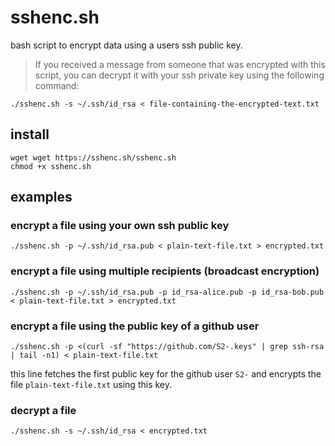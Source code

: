 # sshenc.sh

bash script to encrypt data using a users ssh public key.

> If you received a message from someone that was encrypted with this script, you can
> decrypt it with your ssh private key using the following command:

```
./sshenc.sh -s ~/.ssh/id_rsa < file-containing-the-encrypted-text.txt
```

## install
```
wget wget https://sshenc.sh/sshenc.sh
chmod +x sshenc.sh
```

## examples

### encrypt a file using your own ssh public key
```
./sshenc.sh -p ~/.ssh/id_rsa.pub < plain-text-file.txt > encrypted.txt
```

### encrypt a file using multiple recipients (broadcast encryption)
```
./sshenc.sh -p ~/.ssh/id_rsa.pub -p id_rsa-alice.pub -p id_rsa-bob.pub < plain-text-file.txt > encrypted.txt
```

### encrypt a file using the public key of a github user
```
./sshenc.sh -p <(curl -sf "https://github.com/S2-.keys" | grep ssh-rsa | tail -n1) < plain-text-file.txt
```

this line fetches the first public key for the github user `S2-` and encrypts the file `plain-text-file.txt` using this key.

### decrypt a file
```
./sshenc.sh -s ~/.ssh/id_rsa < encrypted.txt
```
